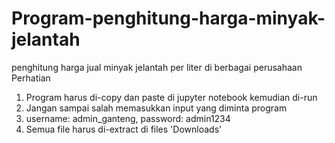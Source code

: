 # Program-penghitung-harga-minyak-jelantah
penghitung harga jual minyak jelantah per liter di berbagai perusahaan
Perhatian
1. Program harus di-copy dan paste di jupyter notebook kemudian di-run
2. Jangan sampai salah memasukkan input yang diminta program
3. username: admin_ganteng, password: admin1234
4. Semua file harus di-extract di files 'Downloads'
